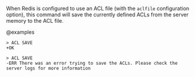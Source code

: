 When Redis is configured to use an ACL file (with the `aclfile` configuration
option), this command will save the currently defined ACLs from the server memory to the ACL file.

@examples

```
> ACL SAVE
+OK

> ACL SAVE
-ERR There was an error trying to save the ACLs. Please check the server logs for more information
```
